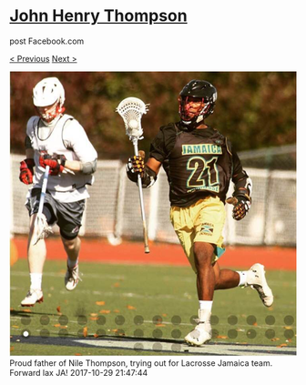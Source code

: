 # [John Henry Thompson](../README.md)
post Facebook.com

[< Previous](2017-10-31-3.md) [Next >](2017-10-29-2.md)

[![](../media/2017-10-29/Timeline-Photos-Proud-father-of-Nile-Thompson-trying-out-for-Lac.jpg)](../README.md)
Proud father of Nile Thompson, trying out for Lacrosse Jamaica team. Forward lax JA!
2017-10-29 21:47:44